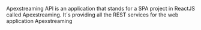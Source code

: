 Apexstreaming API is an application that stands for a SPA project in ReactJS called Apexstreaming. It´s providing all the REST services for the web application Apexstreaming